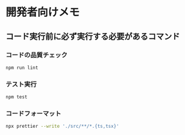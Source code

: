 # 開発者向けメモ

## コード実行前に必ず実行する必要があるコマンド

### コードの品質チェック

```bash
npm run lint
```

### テスト実行

```bash
npm test
```

### コードフォーマット

```bash
npx prettier --write './src/**/*.{ts,tsx}'
```
